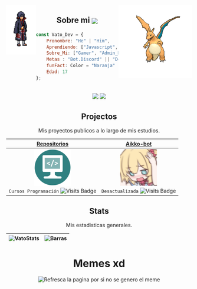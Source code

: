 
<img align='right' src='https://raw.githubusercontent.com/elvatoeste/elvatoeste/master/sprites/chorizo.gif'  > 
<img align='left' src='https://raw.githubusercontent.com/elvatoeste/elvatoeste/master/sprites/itachi.gif' width="16%"> 


<h2 align="center">Sobre mi  <img src='https://avatars.githubusercontent.com/u/73704763?s=96&v=4' align="center" width="5%"></h2>

```javascript
const Vato_Dev = {
    Pronombre: "He" | "Him",
    Aprendiendo: ["Javascript", "Python"],
    Sobre_Mi: ["Gamer", "Admin_Discord", "Programador.Novato", "Deportista"],
    Metas : "Bot.Discord" || "Desarollo de videojuegos" ,
    funFact: Color = "Naranja"
    Edad: 17
};
```
<h2 align="center"><img src="https://komarev.com/ghpvc/?username=ElVatoEste&color=orange"> <img src="https://img.shields.io/github/followers/ElVatoEste?label=Follow&style=social"> </h2>

<h2 align="center">Projectos</h2>
<p align="center">Mis proyectos publicos a lo largo de mis estudios.</p>

    
| <a href="https://github.com/ElVatoEste/Repositorios" target="_blank">**Repositorios**</a> | <a href="https://github.com/ElVatoEste/Aikko-bot" target="_blank">**Aikko-bot**</a> | 
| :---: | :---: |
<img align='center' src='https://github.com/ElVatoEste/ElVatoEste/blob/main/sprites/repositorios.png' width="100px"  height='100px'> | <img align='center' width="100px" src='https://raw.githubusercontent.com/ElVatoEste/ElVatoEste/main/sprites/AikkoIcon.png' width="300px" >| 
| <p1 align="center"> `Cursos Programación`</p1> ![Visits Badge](https://badges.pufler.dev/visits/ElVatoEste/Repositorios) | <p1 align="center"> `Desactualizada`</p1> ![Visits Badge](https://badges.pufler.dev/visits/ElVatoEste/Aikko-bot) |
    
<h2 align="center">Stats</h2>
<p align="center">Mis estadisticas generales.</p>

| ![VatoStats](https://github-readme-stats.vercel.app/api?username=ElVatoEste&show_icons=true&hide=contribs,prs&cache_seconds=86400&theme=darcula) | ![Barras](https://github-readme-stats.vercel.app/api/top-langs/?username=ElVatoEste)| 
| :---: | :---: |

<h1 align="center">Memes xd</h1>
<div align="center"> <img src='https://random-memer.herokuapp.com/' title="Meme" alt="Refresca la pagina por si no se genero el meme" width="50%">

